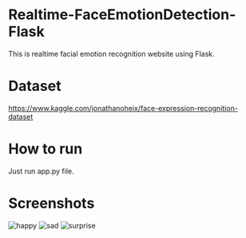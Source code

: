 # Realtime-FaceEmotionDetection-Flask
This is realtime facial emotion recognition website using Flask.
# Dataset
https://www.kaggle.com/jonathanoheix/face-expression-recognition-dataset
# How to run
Just run app.py file.
# Screenshots
![happy](https://user-images.githubusercontent.com/88769793/146017001-c5a62811-96df-41c8-9137-ccf4606d0af4.JPG)
![sad](https://user-images.githubusercontent.com/88769793/146017033-5500c629-8dd7-4ea1-a8cf-d764eb55cd23.JPG)
![surprise](https://user-images.githubusercontent.com/88769793/146017038-23123dd8-f207-4909-80c8-9b3baba6fe11.JPG)
